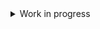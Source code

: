 <details>
  <summary>Work in progress</summary>

# Fireface Control

Totalmix replacement on Linux for RME's latter firewire interfaces 802 and UCX.

**Requirements** *(as Debian packages)*

```
python3 python3-pystray python3-liblo python3-pyalsa python3-pyinotify nodejs alsa-utils
```

Additionaly `snd-fireface-ctl-service` must be built and installed manually from https://github.com/alsa-project/snd-firewire-ctl-services/.

The web application requires firefox or chromium to work, it's designed for desktop use (high-res tablets may work).


**Usage**

```
git clone https://github.com/jean-emmanuel/fireface-control
cd fireface-control
git submodule update --init
python -m fireface_control -h
```

**Features**

- web based interface accessible over the network
- customizable channel visibility, color and name
- eq and dynamics controls for selected channel
- fx (echo and reverb)

*Key differences with Totalmix*

- software output mixer is replaced with a straight routing and "pc return" controls for hardware outputs
- inputs are mono only
- echo fx are mono except pong echo


**Notes**

Some settings made in Totalmix may conflict.

UCX has not been tested yet.

The first UFX model (firewire) might work as well and be seen as a 802 (untested).

</details>
